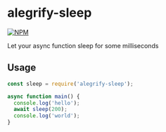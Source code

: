 # alegrify-sleep

[![NPM](https://img.shields.io/npm/v/alegrify-sleep/latest.svg?label=npm)](https://npmjs.com/package/alegrify-sleep)

Let your async function sleep for some milliseconds

## Usage

```js
const sleep = require('alegrify-sleep');

async function main() {
  console.log('hello');
  await sleep(200);
  console.log('world');
}
```